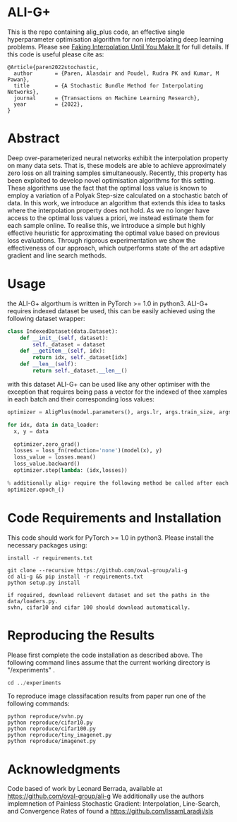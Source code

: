 # ALI-G+
This is the repo containing alig_plus code, an effective single hyperparameter optimisation algorithm for non interpolating deep learning problems. Please see [Faking Interpolation Until You Make It](https://openreview.net/pdf?id=OslAMMF4ZP) for full details. If this code is useful please cite as:

```
@Article{paren2022stochastic,
  author       = {Paren, Alasdair and Poudel, Rudra PK and Kumar, M Pawan},
  title        = {A Stochastic Bundle Method for Interpolating Networks},
  journal      = {Transactions on Machine Learning Research},
  year         = {2022},
}
```

# Abstract

Deep over-parameterized neural networks exhibit the interpolation property on many data sets. That
is, these models are able to achieve approximately zero loss on all training samples simultaneously.
Recently, this property has been exploited to develop novel optimisation algorithms for this setting.
These algorithms use the fact that the optimal loss value is known to employ a variation of a Polyak
Step-size calculated on a stochastic batch of data. In this work, we introduce an algorithm that
extends this idea to tasks where the interpolation property does not hold. As we no longer have
access to the optimal loss values a priori, we instead estimate them for each sample online. To
realise this, we introduce a simple but highly effective heuristic for approximating the optimal value
based on previous loss evaluations. Through rigorous experimentation we show the effectiveness of
our approach, which outperforms state of the art adaptive gradient and line search methods.




# Usage

the ALI-G+ algorthum is written in PyTorch >= 1.0 in python3. ALI-G+ requires indexed dataset be used, this can be easily achieved using the following dataset wrapper:

```python
class IndexedDataset(data.Dataset):
    def __init__(self, dataset):
        self._dataset = dataset
    def __getitem__(self, idx):
        return idx, self._dataset[idx]
    def __len__(self):
        return self._dataset.__len__()
```

with this dataset ALI-G+ can be used like any other optimiser with the exception that requires being pass a vector for the indexed of thee xamples in each batch and their corresponding loss values:

```python
optimizer = AligPlus(model.parameters(), args.lr, args.train_size, args.epochs momentum=0.9)

for idx, data in data_loader:
  x, y = data

  optimizer.zero_grad()
  losses = loss_fn(reduction='none')(model(x), y)
  loss_value = losses.mean()
  loss_value.backward()
  optimizer.step(lambda: (idx,losses))

% additionally alig+ require the following method be called after each epoch 
optimizer.epoch_()
```

# Code Requirements and Installation

This code should work for PyTorch >= 1.0 in python3. Please install the necessary packages using:

```
install -r requirements.txt

git clone --recursive https://github.com/oval-group/ali-g
cd ali-g && pip install -r requirements.txt
python setup.py install

if required, download relievent dataset and set the paths in the data/loaders.py.
svhn, cifar10 and cifar 100 should download automatically.
```

# Reproducing the Results

Please first complete the code installation as described above. The following command lines assume that the current working directory is "/experiments" . 

```python
cd ../experiments 
```
To reproduce image classifacation results from paper run one of the following commands:

```
python reproduce/svhn.py
python reproduce/cifar10.py
python reproduce/cifar100.py
python reproduce/tiny_imagenet.py
python reproduce/imagenet.py
```


# Acknowledgments

Code based of work by Leonard Berrada, available at https://github.com/oval-group/ali-g
We additionally use the authors implemnetion of Painless Stochastic Gradient: Interpolation, Line-Search, and Convergence Rates
of found a https://github.com/IssamLaradji/sls
